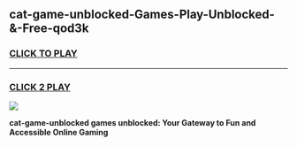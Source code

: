 
## cat-game-unblocked-Games-Play-Unblocked-&-Free-qod3k
<h3>
<a href="https://premium76.site?title=cat-game-unblocked&ref=24A">CLICK TO PLAY</a></h3>
<hr>

<h3>
<a href="https://premium76.site?title=cat-game-unblocked&ref=24A">CLICK 2 PLAY</a>
  
</h3>

<a href="https://premium76.site?title=cat-game-unblocked&ref=24A"><img src="https://clearcache.store/games.png"></a>


**cat-game-unblocked games unblocked: Your Gateway to Fun and Accessible Online Gaming**

